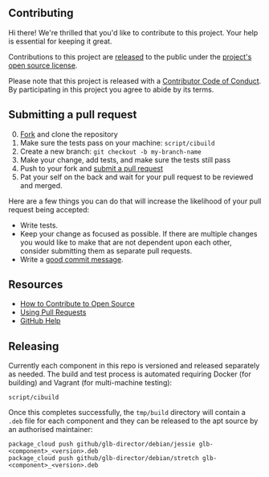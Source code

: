 ## Contributing

[fork]: https://github.com/github/glb-director/fork
[pr]: https://github.com/github/glb-director/compare
[code-of-conduct]: CODE_OF_CONDUCT.md

Hi there! We're thrilled that you'd like to contribute to this project. Your help is essential for keeping it great.

Contributions to this project are [released](https://help.github.com/articles/github-terms-of-service/#6-contributions-under-repository-license) to the public under the [project's open source license](LICENSE.md).

Please note that this project is released with a [Contributor Code of Conduct][code-of-conduct]. By participating in this project you agree to abide by its terms.

## Submitting a pull request

0. [Fork][fork] and clone the repository
0. Make sure the tests pass on your machine: `script/cibuild`
0. Create a new branch: `git checkout -b my-branch-name`
0. Make your change, add tests, and make sure the tests still pass
0. Push to your fork and [submit a pull request][pr]
0. Pat your self on the back and wait for your pull request to be reviewed and merged.

Here are a few things you can do that will increase the likelihood of your pull request being accepted:

- Write tests.
- Keep your change as focused as possible. If there are multiple changes you would like to make that are not dependent upon each other, consider submitting them as separate pull requests.
- Write a [good commit message](http://tbaggery.com/2008/04/19/a-note-about-git-commit-messages.html).

## Resources

- [How to Contribute to Open Source](https://opensource.guide/how-to-contribute/)
- [Using Pull Requests](https://help.github.com/articles/about-pull-requests/)
- [GitHub Help](https://help.github.com)

## Releasing

Currently each component in this repo is versioned and released separately as needed. The build and test process is automated requiring Docker (for building) and Vagrant (for multi-machine testing):
```
script/cibuild
```

Once this completes successfully, the `tmp/build` directory will contain a `.deb` file for each component and they can be released to the apt source by an authorised maintainer:
```
package_cloud push github/glb-director/debian/jessie glb-<component>_<version>.deb
package_cloud push github/glb-director/debian/stretch glb-<component>_<version>.deb
```
